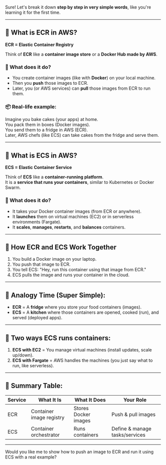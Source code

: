 Sure! Let's break it down **step by step in very simple words**, like you're learning it for the first time.

---

## 🐳 What is ECR in AWS?

**ECR = Elastic Container Registry**

Think of **ECR** like a **container image store** or a **Docker Hub made by AWS**.

### 🎯 What does it do?

- You create container images (like with **Docker**) on your local machine.
- Then you **push** those images to ECR.
- Later, you (or AWS services) can **pull** those images from ECR to run them.

### 📦 Real-life example:

Imagine you bake cakes (your apps) at home.  
You pack them in boxes (Docker images).  
You send them to a fridge in AWS (ECR).  
Later, AWS chefs (like ECS) can take cakes from the fridge and serve them.

---

## 🚀 What is ECS in AWS?

**ECS = Elastic Container Service**

Think of **ECS** like a **container-running platform**.  
It is a **service that runs your containers**, similar to Kubernetes or Docker Swarm.

### 🎯 What does it do?

- It takes your Docker container images (from ECR or anywhere).
- It **launches** them on virtual machines (EC2) or in serverless environments (Fargate).
- It **scales**, **manages**, **restarts**, and **balances** containers.

---

## 🧩 How ECR and ECS Work Together

1. You build a Docker image on your laptop.
2. You push that image to ECR.
3. You tell ECS: "Hey, run this container using that image from ECR."
4. ECS pulls the image and runs your container in the cloud.

---

## 🧠 Analogy Time (Super Simple):

- **ECR** = A **fridge** where you store your food containers (images).
- **ECS** = A **kitchen** where those containers are opened, cooked (run), and served (deployed apps).

---

## 🔧 Two ways ECS runs containers:

1. **ECS with EC2** = You manage virtual machines (install updates, scale up/down).
2. **ECS with Fargate** = AWS handles the machines (you just say what to run, like serverless).

---

## 🤝 Summary Table:

| Service | What It Is | What It Does | Your Role |
|--------|------------|--------------|-----------|
| ECR    | Container image registry | Stores Docker images | Push & pull images |
| ECS    | Container orchestrator   | Runs containers | Define & manage tasks/services |

---

Would you like me to show how to push an image to ECR and run it using ECS with a real example?